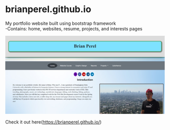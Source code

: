 # brianperel.github.io 

My portfolio website built using bootstrap framework<br> 
-Contains: home, websites, resume, projects, and interests pages<br> 

![Picture](images/Screenshots/main.PNG)

Check it out here(https://brianperel.github.io/)
